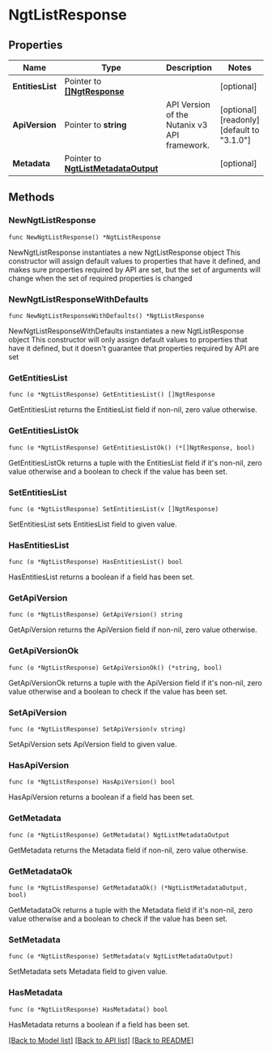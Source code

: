 # NgtListResponse

## Properties

Name | Type | Description | Notes
------------ | ------------- | ------------- | -------------
**EntitiesList** | Pointer to [**[]NgtResponse**](NgtResponse.md) |  | [optional] 
**ApiVersion** | Pointer to **string** | API Version of the Nutanix v3 API framework. | [optional] [readonly] [default to "3.1.0"]
**Metadata** | Pointer to [**NgtListMetadataOutput**](NgtListMetadataOutput.md) |  | [optional] 

## Methods

### NewNgtListResponse

`func NewNgtListResponse() *NgtListResponse`

NewNgtListResponse instantiates a new NgtListResponse object
This constructor will assign default values to properties that have it defined,
and makes sure properties required by API are set, but the set of arguments
will change when the set of required properties is changed

### NewNgtListResponseWithDefaults

`func NewNgtListResponseWithDefaults() *NgtListResponse`

NewNgtListResponseWithDefaults instantiates a new NgtListResponse object
This constructor will only assign default values to properties that have it defined,
but it doesn't guarantee that properties required by API are set

### GetEntitiesList

`func (o *NgtListResponse) GetEntitiesList() []NgtResponse`

GetEntitiesList returns the EntitiesList field if non-nil, zero value otherwise.

### GetEntitiesListOk

`func (o *NgtListResponse) GetEntitiesListOk() (*[]NgtResponse, bool)`

GetEntitiesListOk returns a tuple with the EntitiesList field if it's non-nil, zero value otherwise
and a boolean to check if the value has been set.

### SetEntitiesList

`func (o *NgtListResponse) SetEntitiesList(v []NgtResponse)`

SetEntitiesList sets EntitiesList field to given value.

### HasEntitiesList

`func (o *NgtListResponse) HasEntitiesList() bool`

HasEntitiesList returns a boolean if a field has been set.

### GetApiVersion

`func (o *NgtListResponse) GetApiVersion() string`

GetApiVersion returns the ApiVersion field if non-nil, zero value otherwise.

### GetApiVersionOk

`func (o *NgtListResponse) GetApiVersionOk() (*string, bool)`

GetApiVersionOk returns a tuple with the ApiVersion field if it's non-nil, zero value otherwise
and a boolean to check if the value has been set.

### SetApiVersion

`func (o *NgtListResponse) SetApiVersion(v string)`

SetApiVersion sets ApiVersion field to given value.

### HasApiVersion

`func (o *NgtListResponse) HasApiVersion() bool`

HasApiVersion returns a boolean if a field has been set.

### GetMetadata

`func (o *NgtListResponse) GetMetadata() NgtListMetadataOutput`

GetMetadata returns the Metadata field if non-nil, zero value otherwise.

### GetMetadataOk

`func (o *NgtListResponse) GetMetadataOk() (*NgtListMetadataOutput, bool)`

GetMetadataOk returns a tuple with the Metadata field if it's non-nil, zero value otherwise
and a boolean to check if the value has been set.

### SetMetadata

`func (o *NgtListResponse) SetMetadata(v NgtListMetadataOutput)`

SetMetadata sets Metadata field to given value.

### HasMetadata

`func (o *NgtListResponse) HasMetadata() bool`

HasMetadata returns a boolean if a field has been set.


[[Back to Model list]](../README.md#documentation-for-models) [[Back to API list]](../README.md#documentation-for-api-endpoints) [[Back to README]](../README.md)


